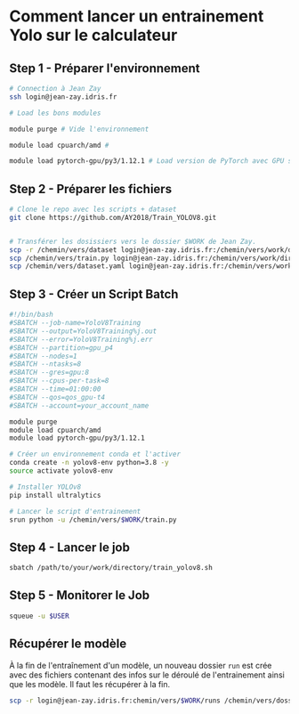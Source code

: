 # Comment lancer un entrainement Yolo sur le calculateur




## Step 1 - Préparer l'environnement 

```bash
# Connection à Jean Zay
ssh login@jean-zay.idris.fr

# Load les bons modules 

module purge # Vide l'environnement 

module load cpuarch/amd # 

module load pytorch-gpu/py3/1.12.1 # Load version de PyTorch avec GPU support
```


## Step 2 - Préparer les fichiers 

```bash
# Clone le repo avec les scripts + dataset 
git clone https://github.com/AY2018/Train_YOLOV8.git


# Transférer les dosissiers vers le dossier $WORK de Jean Zay. 
scp -r /chemin/vers/dataset login@jean-zay.idris.fr:/chemin/vers/work/directory/
scp /chemin/vers/train.py login@jean-zay.idris.fr:/chemin/vers/work/directory/
scp /chemin/vers/dataset.yaml login@jean-zay.idris.fr:/chemin/vers/work/directory/

```

## Step 3 - Créer un Script Batch

```sh
#!/bin/bash
#SBATCH --job-name=YoloV8Training
#SBATCH --output=YoloV8Training%j.out
#SBATCH --error=YoloV8Training%j.err
#SBATCH --partition=gpu_p4
#SBATCH --nodes=1
#SBATCH --ntasks=8
#SBATCH --gres=gpu:8
#SBATCH --cpus-per-task=8
#SBATCH --time=01:00:00
#SBATCH --qos=qos_gpu-t4
#SBATCH --account=your_account_name

module purge
module load cpuarch/amd
module load pytorch-gpu/py3/1.12.1

# Créer un environnement conda et l'activer 
conda create -n yolov8-env python=3.8 -y
source activate yolov8-env

# Installer YOLOv8 
pip install ultralytics

# Lancer le script d'entrainement
srun python -u /chemin/vers/$WORK/train.py

```


## Step 4 - Lancer le job 

```bash
sbatch /path/to/your/work/directory/train_yolov8.sh
```

## Step 5 - Monitorer le Job 

```bash
squeue -u $USER
```

## Récupérer le modèle 
À la fin de l'entraînement d'un modèle, un nouveau dossier `run` est crée avec des fichiers contenant des infos sur le déroulé de l'entrainement ainsi que les modèle. Il faut les récupérer à la fin. 

```bash
scp -r login@jean-zay.idris.fr:chemin/vers/$WORK/runs /chemin/vers/dossier/local

```



